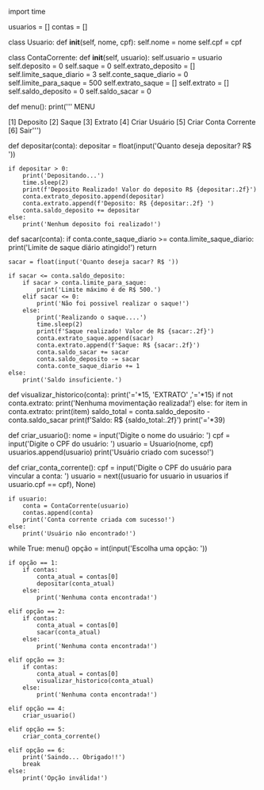 import time


usuarios = []
contas = []

class Usuario:
    def __init__(self, nome, cpf):
        self.nome = nome
        self.cpf = cpf

class ContaCorrente:
    def __init__(self, usuario):
        self.usuario = usuario
        self.deposito = 0
        self.saque = 0
        self.extrato_deposito = []
        self.limite_saque_diario = 3
        self.conte_saque_diario = 0
        self.limite_para_saque = 500
        self.extrato_saque = []
        self.extrato = []
        self.saldo_deposito = 0
        self.saldo_sacar = 0

def menu():
    print(''' 
    MENU
          
[1] Deposito
[2] Saque
[3] Extrato
[4] Criar Usuário
[5] Criar Conta Corrente
[6] Sair''')

def depositar(conta):
    depositar = float(input('Quanto deseja depositar? R$ '))

    if depositar > 0:
        print('Depositando...')
        time.sleep(2)
        print(f'Deposito Realizado! Valor do deposito R$ {depositar:.2f}')
        conta.extrato_deposito.append(depositar)
        conta.extrato.append(f'Deposito: R$ {depositar:.2f} ')
        conta.saldo_deposito += depositar
    else:
        print('Nenhum deposito foi realizado!')

def sacar(conta):
    if conta.conte_saque_diario >= conta.limite_saque_diario:
        print('Limite de saque diário atingido!')
        return

    sacar = float(input('Quanto deseja sacar? R$ '))

    if sacar <= conta.saldo_deposito:
        if sacar > conta.limite_para_saque:
            print('Limite máximo é de R$ 500.')
        elif sacar <= 0:
            print('Não foi possivel realizar o saque!')
        else:
            print('Realizando o saque....')
            time.sleep(2)
            print(f'Saque realizado! Valor de R$ {sacar:.2f}')
            conta.extrato_saque.append(sacar)
            conta.extrato.append(f'Saque: R$ {sacar:.2f}')
            conta.saldo_sacar += sacar
            conta.saldo_deposito -= sacar
            conta.conte_saque_diario += 1
    else:
        print('Saldo insuficiente.') 

def visualizar_historico(conta):
    print('='*15, 'EXTRATO' ,'='*15)
    if not conta.extrato:
        print('Nenhuma movimentação realizada!')
    else:
        for item in conta.extrato:
            print(item)
    saldo_total = conta.saldo_deposito - conta.saldo_sacar
    print(f'Saldo: R$ {saldo_total:.2f}')
    print('='*39)

def criar_usuario():
    nome = input('Digite o nome do usuário: ')
    cpf = input('Digite o CPF do usuário: ')
    usuario = Usuario(nome, cpf)
    usuarios.append(usuario)
    print('Usuário criado com sucesso!')

def criar_conta_corrente():
    cpf = input('Digite o CPF do usuário para vincular a conta: ')
    usuario = next((usuario for usuario in usuarios if usuario.cpf == cpf), None)

    if usuario:
        conta = ContaCorrente(usuario)
        contas.append(conta)
        print('Conta corrente criada com sucesso!')
    else:
        print('Usuário não encontrado!')


while True:
    menu()
    opção = int(input('Escolha uma opção: '))

    if opção == 1:
        if contas:
            conta_atual = contas[0]  
            depositar(conta_atual)
        else:
            print('Nenhuma conta encontrada!')

    elif opção == 2:
        if contas:
            conta_atual = contas[0]  
            sacar(conta_atual)
        else:
            print('Nenhuma conta encontrada!')

    elif opção == 3:
        if contas:
            conta_atual = contas[0]  
            visualizar_historico(conta_atual)
        else:
            print('Nenhuma conta encontrada!')

    elif opção == 4:
        criar_usuario()

    elif opção == 5:
        criar_conta_corrente()

    elif opção == 6:
        print('Saindo... Obrigado!!')
        break
    else:
        print('Opção inválida!')

